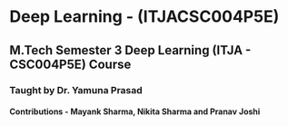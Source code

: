 # Deep Learning - (ITJACSC004P5E)
## M.Tech Semester 3 Deep Learning (ITJA - CSC004P5E) Course 
### Taught by Dr. Yamuna Prasad
#### Contributions - Mayank Sharma, Nikita Sharma and Pranav Joshi
